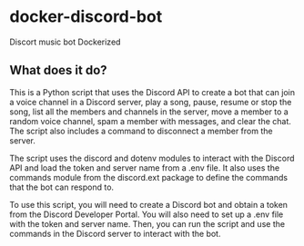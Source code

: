 # docker-discord-bot
Discort music bot Dockerized

## What does it do?
This is a Python script that uses the Discord API to create a bot that can join a voice channel in a Discord server, play a song, pause, resume or stop the song, list all the members and channels in the server, move a member to a random voice channel, spam a member with messages, and clear the chat. The script also includes a command to disconnect a member from the server.

The script uses the discord and dotenv modules to interact with the Discord API and load the token and server name from a .env file. It also uses the commands module from the discord.ext package to define the commands that the bot can respond to.

To use this script, you will need to create a Discord bot and obtain a token from the Discord Developer Portal. You will also need to set up a .env file with the token and server name. Then, you can run the script and use the commands in the Discord server to interact with the bot.
